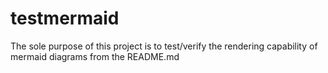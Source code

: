 # testmermaid
The sole purpose of this project is to test/verify the rendering capability of mermaid diagrams from the README.md
